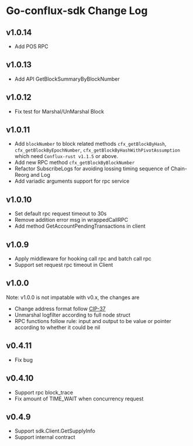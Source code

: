 # Go-conflux-sdk Change Log
## v1.0.14
- Add POS RPC
## v1.0.13
- Add API GetBlockSummaryByBlockNumber
## v1.0.12
- Fix test for Marshal/UnMarshal Block
## v1.0.11
- Add `blockNumber` to block related methods `cfx_getBlockByHash`, `cfx_getBlockByEpochNumber`, `cfx_getBlockByHashWithPivotAssumption` which need `Conflux-rust v1.1.5` or above.
- Add new RPC method `cfx_getBlockByBlockNumber`
- Refactor SubscribeLogs for avoiding lossing timing sequence of Chain-Reorg and Log
- Add variadic arguments support for rpc service
## v1.0.10
- Set default rpc request timeout to 30s
- Remove addition error msg in wrappedCallRPC
- Add method GetAccountPendingTransactions in client
## v1.0.9
- Apply middleware for hooking call rpc and batch call rpc
- Support set request rpc timeout in Client
## v1.0.0
Note: v1.0.0 is not impatable with v0.x, the changes are
- Change address format follow [CIP-37](https://github.com/Conflux-Chain/CIPs/blob/master/CIPs/cip-37.md)
- Unmarshal logfilter according to full node struct
- RPC functions follow rule: input and output to be value or pointer according to whether it could be nil
## v0.4.11
- Fix bug

## v0.4.10
- Support rpc block_trace
- Fix amount of TIME_WAIT when concurrency request

## v0.4.9
- Support sdk.Client.GetSupplyInfo
- Support internal contract

